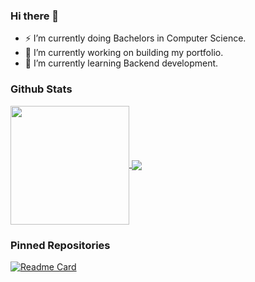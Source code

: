 ### Hi there 👋
- ⚡ I’m currently doing Bachelors in Computer Science.
- 🔭 I’m currently working on building my portfolio.
- 🌱 I’m currently learning Backend development.

### Github Stats
<a href="https://github.com/anuraghazra/github-readme-stats">
  <img align="center" height="190px" margin="0 50 0 0" src="https://github-readme-stats.vercel.app/api/top-langs/?username=Annas03&hide=css&layout=compact&theme=radical" />
</a>
<a href="">
  <img align="center" src="https://github-readme-stats.vercel.app/api?username=Annas03&show_icons=true&theme=radical" />
</a>

<!-- [![Top Langs](https://github-readme-stats.vercel.app/api/top-langs/?username=Annas03&hide=css&layout=compact&theme=radical)](https://github.com/anuraghazra/github-readme-stats)

![Annas GitHub stats](https://github-readme-stats.vercel.app/api?username=Annas03&show_icons=true&theme=radical) -->

### Pinned Repositories
[![Readme Card](https://github-readme-stats.vercel.app/api/pin/?username=Annas03&repo=AI-Image-Generator&theme=radical)](https://github.com/anuraghazra/github-readme-stats)
<!--
**Annas03/Annas03** is a ✨ _special_ ✨ repository because its `README.md` (this file) appears on your GitHub profile.

Here are some ideas to get you started:

- 🔭 I’m currently working on ...
- 🌱 I’m currently learning ...
- 👯 I’m looking to collaborate on ...
- 🤔 I’m looking for help with ...
- 💬 Ask me about ...
- 📫 How to reach me: ...
- 😄 Pronouns: ...
- ⚡ Fun fact: ...
-->
